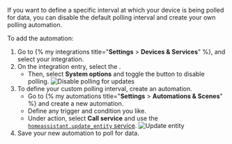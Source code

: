 

If you want to define a specific interval at which your device is being polled for data, you can disable the default polling interval and create your own polling automation.

To add the automation:

1. Go to {% my integrations title="**Settings** > **Devices & Services**" %}, and select your integration.
2. On the integration entry, select the <iconify-icon inline icon="mdi:dots-vertical"></iconify-icon>.
   - Then, select **System options** and toggle the button to disable polling.
   ![Disable polling for updates](/images/screenshots/custom_polling_01.png)
3. To define your custom polling interval, create an automation.
   - Go to {% my automations title="**Settings** > **Automations & Scenes**" %} and create a new automation.
   - Define any trigger and condition you like.
   - Under action, select **Call service** and use the [`homeassistant.update_entity` service](/integrations/homeassistant/#service-homeassistantupdate_entity).
   ![Update entity](/images/screenshots/custom_polling_02.png)
4. Save your new automation to poll for data.
